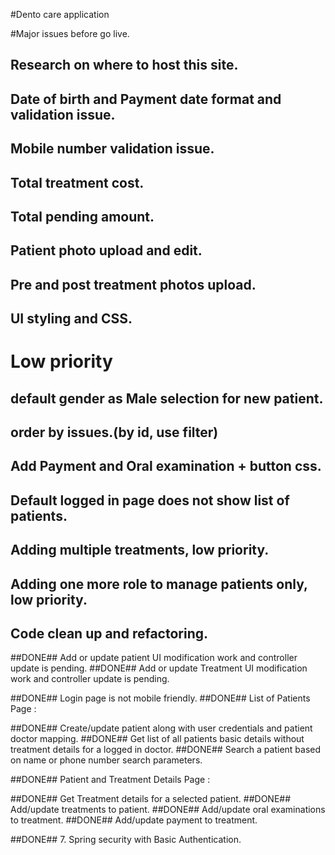 #Dento care application

#Major issues before go live.

## Research on where to host this site.

## Date of birth and Payment date format and validation issue.
## Mobile number validation issue.
## Total treatment cost.
## Total pending amount.

## Patient photo upload and edit.
## Pre and post treatment photos upload.
## UI styling and CSS.


# Low priority
## default gender as Male selection for new patient.
## order by issues.(by id, use filter)
## Add Payment and Oral examination + button css.
## Default logged in page does not show list of patients.
## Adding multiple treatments, low priority.
## Adding one more role to manage patients only, low priority.
## Code clean up and refactoring.


##DONE## Add or update patient UI modification work and controller update is pending.
##DONE## Add or update Treatment UI modification work and controller update is pending.

##DONE## Login page is not mobile friendly.
##DONE## List of Patients Page :

##DONE## Create/update patient along with user credentials and patient doctor mapping.
##DONE## Get list of all patients basic details without treatment details for a logged in doctor.
##DONE## Search a patient based on name or phone number search parameters.


##DONE## Patient and Treatment Details Page :

##DONE## Get Treatment details for a selected patient.
##DONE## Add/update treatments to patient.
##DONE## Add/update oral examinations to treatment.
##DONE## Add/update payment to treatment.

##DONE## 7. Spring security with Basic Authentication.
